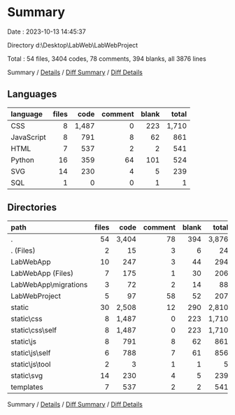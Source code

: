 # Summary

Date : 2023-10-13 14:45:37

Directory d:\\Desktop\\LabWeb\\LabWebProject

Total : 54 files,  3404 codes, 78 comments, 394 blanks, all 3876 lines

Summary / [Details](details.md) / [Diff Summary](diff.md) / [Diff Details](diff-details.md)

## Languages
| language | files | code | comment | blank | total |
| :--- | ---: | ---: | ---: | ---: | ---: |
| CSS | 8 | 1,487 | 0 | 223 | 1,710 |
| JavaScript | 8 | 791 | 8 | 62 | 861 |
| HTML | 7 | 537 | 2 | 2 | 541 |
| Python | 16 | 359 | 64 | 101 | 524 |
| SVG | 14 | 230 | 4 | 5 | 239 |
| SQL | 1 | 0 | 0 | 1 | 1 |

## Directories
| path | files | code | comment | blank | total |
| :--- | ---: | ---: | ---: | ---: | ---: |
| . | 54 | 3,404 | 78 | 394 | 3,876 |
| . (Files) | 2 | 15 | 3 | 6 | 24 |
| LabWebApp | 10 | 247 | 3 | 44 | 294 |
| LabWebApp (Files) | 7 | 175 | 1 | 30 | 206 |
| LabWebApp\\migrations | 3 | 72 | 2 | 14 | 88 |
| LabWebProject | 5 | 97 | 58 | 52 | 207 |
| static | 30 | 2,508 | 12 | 290 | 2,810 |
| static\\css | 8 | 1,487 | 0 | 223 | 1,710 |
| static\\css\\self | 8 | 1,487 | 0 | 223 | 1,710 |
| static\\js | 8 | 791 | 8 | 62 | 861 |
| static\\js\\self | 6 | 788 | 7 | 61 | 856 |
| static\\js\\tool | 2 | 3 | 1 | 1 | 5 |
| static\\svg | 14 | 230 | 4 | 5 | 239 |
| templates | 7 | 537 | 2 | 2 | 541 |

Summary / [Details](details.md) / [Diff Summary](diff.md) / [Diff Details](diff-details.md)